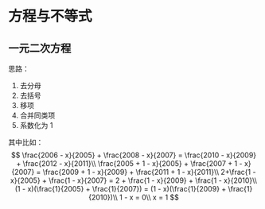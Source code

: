 # 方程与不等式

## 一元二次方程

思路：

1. 去分母
2. 去括号
3. 移项
4. 合并同类项
5. 系数化为 $1$

其中比如：
$$
\frac{2006 - x}{2005} + \frac{2008 - x}{2007} = \frac{2010 - x}{2009} + \frac{2012 - x}{2011}\\
\frac{2005 + 1 - x}{2005} + \frac{2007 + 1 - x}{2007} = \frac{2009 + 1 - x}{2009} + \frac{2011 + 1 - x}{2011}\\
2+\frac{1 - x}{2005} + \frac{1 - x}{2007} = 2 + \frac{1 - x}{2009} + \frac{1 - x}{2010}\\
(1 - x)(\frac{1}{2005} + \frac{1}{2007}) = (1 - x)(\frac{1}{2009} + \frac{1}{2010})\\
1 - x = 0\\
x = 1
$$